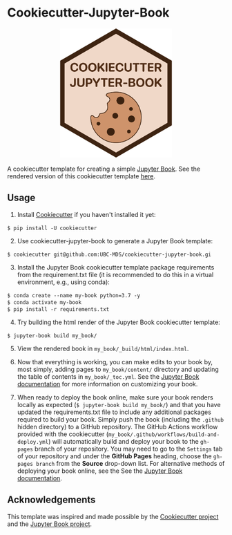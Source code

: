 # Cookiecutter-Jupyter-Book

<p align="center">
  <img src="{{cookiecutter.book_slug}}/{{cookiecutter.book_slug}}/content/img/cookiecutter-jupyter-book-hex.png" width="260">
</p>

A cookiecutter template for creating a simple [Jupyter Book](https://jupyterbook.org/intro.html). See the rendered version of this cookiecutter template [here](https://ubc-mds.github.io/cookiecutter-jupyter-book/content/introduction.html).

## Usage

1. Install [Cookiecutter](https://github.com/cookiecutter/cookiecutter/tree/1.7.2) if you haven't installed it yet:

```
$ pip install -U cookiecutter
```

2. Use cookiecutter-jupyter-book to generate a Jupyter Book template:

```
$ cookiecutter git@github.com:UBC-MDS/cookiecutter-jupyter-book.gi
```

3. Install the Jupyter Book cookiecutter template package requirements from the requirement.txt file (it is recommended to do this in a virtual environment, e.g., using conda):

```
$ conda create --name my-book python=3.7 -y
$ conda activate my-book
$ pip install -r requirements.txt
```

4. Try building the html render of the Jupyter Book cookiecutter template:

```
$ jupyter-book build my_book/
```

5. View the rendered book in `my_book/_build/html/index.html`.

6. Now that everything is working, you can make edits to your book by, most simply, adding pages to `my_book/content/` directory and updating the table of contents in `my_book/_toc.yml`. See the [Jupyter Book documentation](https://jupyterbook.org/intro.html) for more information on customizing your book.

7. When ready to deploy the book online, make sure your book renders locally as expected (`$ jupyter-book build my_book/`) and that you have updated the requirements.txt file to include any additional packages required to build your book. Simply push the book (including the `.github` hidden directory) to a GitHub repository. The GitHub Actions workflow provided with the cookiecutter (`my_book/.github/workflows/build-and-deploy.yml`) will automatically build and deploy your book to the `gh-pages` branch of your repository. You may need to go to the `Settings` tab of your repository and under the **GitHub Pages** heading, choose the `gh-pages branch` from the **Source** drop-down list. For alternative methods of deploying your book online, see the See the [Jupyter Book documentation](https://jupyterbook.org/intro.html).


## Acknowledgements

This template was inspired and made possible by the [Cookiecutter project](https://github.com/cookiecutter/cookiecutter) and the [Jupyter Book project](https://github.com/executablebooks/jupyter-book).
